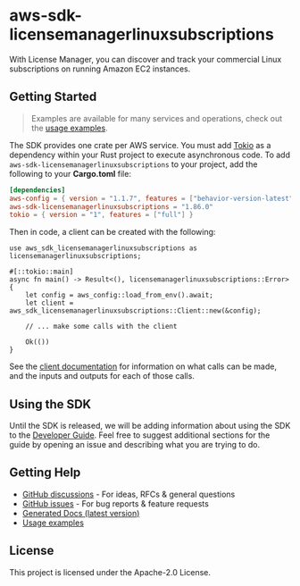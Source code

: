 # aws-sdk-licensemanagerlinuxsubscriptions

With License Manager, you can discover and track your commercial Linux subscriptions on running Amazon EC2 instances.

## Getting Started

> Examples are available for many services and operations, check out the
> [usage examples](https://github.com/awsdocs/aws-doc-sdk-examples/tree/main/rustv1).

The SDK provides one crate per AWS service. You must add [Tokio](https://crates.io/crates/tokio)
as a dependency within your Rust project to execute asynchronous code. To add `aws-sdk-licensemanagerlinuxsubscriptions` to
your project, add the following to your **Cargo.toml** file:

```toml
[dependencies]
aws-config = { version = "1.1.7", features = ["behavior-version-latest"] }
aws-sdk-licensemanagerlinuxsubscriptions = "1.86.0"
tokio = { version = "1", features = ["full"] }
```

Then in code, a client can be created with the following:

```rust,no_run
use aws_sdk_licensemanagerlinuxsubscriptions as licensemanagerlinuxsubscriptions;

#[::tokio::main]
async fn main() -> Result<(), licensemanagerlinuxsubscriptions::Error> {
    let config = aws_config::load_from_env().await;
    let client = aws_sdk_licensemanagerlinuxsubscriptions::Client::new(&config);

    // ... make some calls with the client

    Ok(())
}
```

See the [client documentation](https://docs.rs/aws-sdk-licensemanagerlinuxsubscriptions/latest/aws_sdk_licensemanagerlinuxsubscriptions/client/struct.Client.html)
for information on what calls can be made, and the inputs and outputs for each of those calls.

## Using the SDK

Until the SDK is released, we will be adding information about using the SDK to the
[Developer Guide](https://docs.aws.amazon.com/sdk-for-rust/latest/dg/welcome.html). Feel free to suggest
additional sections for the guide by opening an issue and describing what you are trying to do.

## Getting Help

* [GitHub discussions](https://github.com/awslabs/aws-sdk-rust/discussions) - For ideas, RFCs & general questions
* [GitHub issues](https://github.com/awslabs/aws-sdk-rust/issues/new/choose) - For bug reports & feature requests
* [Generated Docs (latest version)](https://awslabs.github.io/aws-sdk-rust/)
* [Usage examples](https://github.com/awsdocs/aws-doc-sdk-examples/tree/main/rustv1)

## License

This project is licensed under the Apache-2.0 License.


